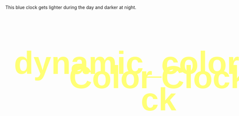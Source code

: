 # dynamic_color_clock
This blue clock gets lighter during the day and darker at night.

<!DOCTYPE HTML PUBLIC "-//W3C//DTD HTML 4.01//EN" 
	"http://www.w3.org/TR/html4/strict.dtd">

<html>
<head>
<style>
h1 {
	height: 100px;
	width: 100%;
	color: #FFFF75;
	position: absolute;
	text-align: center;
	font-size: 100px;
	font-family: helvetica;
}
#clockTime {
	height: 100px;
	width: 100%;
	margin: auto;
	position: absolute;
	top:0; left:0; bottom:0; right:0;
	padding-top: 70px;
	text-align: center;
	color: white;
	font-size: 110px;
	font-family: ambroise;
	}
</style>
</head>
<body>
	<h1>Color Clock</h1>
	<div id=clockTime>
	<script type="text/javascript">

	function displayTime() {
		var d = new Date();
		var h = d.getHours();
		var m = d.getMinutes();
		var s = d.getSeconds();
		var meridiem = "AM";
		
		if((h > 7) && (h < 19)){
			document.body.style.backgroundColor="#80d4ea";
			}else{document.body.style.backgroundColor="#000099";
			}
		
		if(h>= 12) {
   			h = h - 12;
    		meridiem = "PM";
		    }
		if(h === 0) {
    		h = 12;    
		    }
    if(h > 12) {
    		h = h - 12;
    		}
		if(m <= 9) {
			m = '0'+m;
			}
		if(s <= 9) {
			s = '0'+s;
			}
		
		var clockTime = document.getElementById('clockTime');

	
		
		clockTime.innerText = h+':'+m+':'+s+' '+meridiem;
}
displayTime();
setInterval("displayTime()", 1000);
</script>
</div>
</body>
</html>
